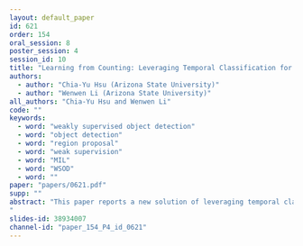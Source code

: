 ```yaml
---
layout: default_paper
id: 621
order: 154
oral_session: 8
poster_session: 4
session_id: 10
title: "Learning from Counting: Leveraging Temporal Classification for Weakly Supervised Object Localization and Detection"
authors:
  - author: "Chia-Yu Hsu (Arizona State University)"
  - author: "Wenwen Li (Arizona State University)"
all_authors: "Chia-Yu Hsu and Wenwen Li"
code: ""
keywords:
  - word: "weakly supervised object detection"
  - word: "object detection"
  - word: "region proposal"
  - word: "weak supervision"
  - word: "MIL"
  - word: "WSOD"
  - word: ""
paper: "papers/0621.pdf"
supp: ""
abstract: "This paper reports a new solution of leveraging temporal classification to support weakly supervised object detection (WSOD). Specifically, we introduce raster scan-order techniques to serialize 2D images into 1D sequence data, and then leverage a combined LSTM (Long, Short-Term Memory) and CTC (Connectionist Temporal Classification) network to achieve object localization based on a total count (of interested objects). We term our proposed network LSTM-CCTC (Count-based CTC). This “learning from counting” strategy differs from existing WSOD methods in that our approach automatically identifies critical points on or near a target object. This strategy significantly reduces the need of generating a large number of candidate proposals for object localization. Experiments show that our method yields state-of-the-art performance based on an evaluation on PASCAL VOC datasets. 
"
slides-id: 38934007
channel-id: "paper_154_P4_id_0621"
---
```

